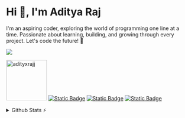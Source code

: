 # Hi 👋, I'm Aditya Raj
I'm an aspiring coder, exploring the world of programming one line at a time. Passionate about learning, building, and growing through every project. Let's code the future! 🚀<br>

<p>
    <a href="https://skillicons.dev">
        <img src="https://skillicons.dev/icons?i=html,js,css,git,github" />
    </a>
</p>

<a href="https://github.com/adityxrajj"><img width="110" src="https://komarev.com/ghpvc/?username=adityxrajj&label=Profile%20views&color=6064f0&style=flat" alt="adityxrajj" /></a>
<a href="#"><img alt="Static Badge" src="https://img.shields.io/badge/currently-offline-b16e3d"></a>
<a href="https://x.com/adityaraj_5"><img alt="Static Badge" src="https://img.shields.io/badge/twitter-%40adityaraj__5-333333"></a>
<a href="https://www.linkedin.com/in/adityaraj5/"><img alt="Static Badge" src="https://img.shields.io/badge/linkedin-in%2Fadityaraj5-0072b1"></a>
<br>

<details>
  <summary>Github Stats ⚡</summary>

   <a href="#">![Github stats](https://github-readme-stats.vercel.app/api?username=adityxrajj&rank_icon=github&bg_color=1e1e1e&count_private=true&hide_border=true&line_height=20&text_color=fff&title_color=6da6f2)</a>
   <a href="#">![Top Langs](https://github-readme-stats.vercel.app/api/top-langs/?username=adityxrajj&layout=compact&bg_color=1e1e1e&count_private=true&border_color=0d1117&text_color=fff&title_color=6da6f2)</a>
</details>
